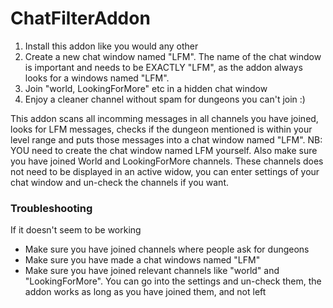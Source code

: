 # ChatFilterAddon

1. Install this addon like you would any other
2. Create a new chat window named "LFM". The name of the chat window is important and needs to be EXACTLY "LFM", as the addon always looks for a windows named "LFM". 
3. Join "world, LookingForMore" etc in a hidden chat window
4. Enjoy a cleaner channel without spam for dungeons you can't join :)


This addon scans all incomming messages in all channels you have joined, looks for LFM messages, checks if the dungeon mentioned is within your level range and puts those messages into a chat window named "LFM". 
NB: YOU need to create the chat window named LFM yourself. Also make sure you have joined World and LookingForMore channels. These channels does not need to be displayed in an active widow, you can enter settings of your chat window and un-check the channels if you want.



### Troubleshooting

If it doesn't seem to be working

- Make sure you have joined channels where people ask for dungeons
- Make sure you have made a chat windows named "LFM"
- Make sure you have joined relevant channels like "world" and "LookingForMore". You can go into the settings and un-check them, the addon works as long as you have joined them, and not left
